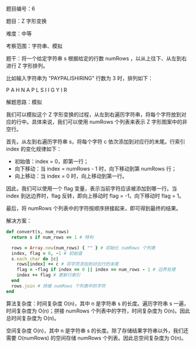 题目编号：6

题目：Z 字形变换

难度：中等

考察范围：字符串、模拟

题干：将一个给定字符串 s 根据给定的行数 numRows ，以从上往下、从左到右进行 Z 字形排列。

比如输入字符串为 "PAYPALISHIRING" 行数为 3 时，排列如下：

P   A   H   N
A P L S I I G
Y   I   R

解题思路：模拟

我们可以模拟这个 Z 字形变换的过程，从左到右遍历字符串，将每个字符放到对应的行中。具体来说，我们可以使用 numRows 个列表来表示 Z 字形图案中的非空行。

首先，从左到右遍历字符串 s，将每个字符 c 依次添加到对应行的末尾。行索引 index 的变化规律如下：

- 初始值：index = 0，即第一行；
- 向下移动：当 index = numRows - 1 时，向下移动到第 numRows 行；
- 向上移动：当 index = 0 时，向上移动到第一行。

因此，我们可以使用一个 flag 变量，表示当前字符应该被添加到哪一行。当 index 到达边界时，flag 反转，即向上移动时 flag = -1，向下移动时 flag = 1。

最后，将 numRows 个列表中的字符按顺序拼接起来，即可得到最终的结果。

解决方案：

```ruby
def convert(s, num_rows)
  return s if num_rows == 1 # 特判

  rows = Array.new(num_rows) { "" } # 初始化 numRows 个列表
  index, flag = 0, -1 # 初始值
  s.each_char do |c|
    rows[index] += c # 将字符添加到对应行的末尾
    flag = -flag if index == 0 || index == num_rows - 1 # 边界处理
    index += flag # 更新行索引
  end
  rows.join # 拼接 numRows 个列表中的字符
end
```

算法复杂度：时间复杂度 O(n)，其中 n 是字符串 s 的长度。遍历字符串 s 一遍，时间复杂度为 O(n)；拼接 numRows 个列表中的字符，时间复杂度为 O(n)。因此总时间复杂度为 O(n)。

空间复杂度 O(n)，其中 n 是字符串 s 的长度。除了存储结果字符串以外，我们还需要 O(numRows) 的空间存储 numRows 个列表。因此总空间复杂度为 O(n)。